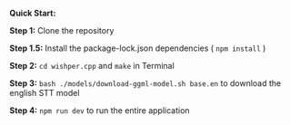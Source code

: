 **Quick Start:**

 **Step 1:** Clone the repository

 **Step 1.5:** Install the package-lock.json dependencies ( `npm install` )

 **Step 2:** `cd wishper.cpp` and `make` in Terminal

 **Step 3:** `bash ./models/download-ggml-model.sh base.en` to download the english STT model

 **Step 4:** `npm run dev` to run the entire application
